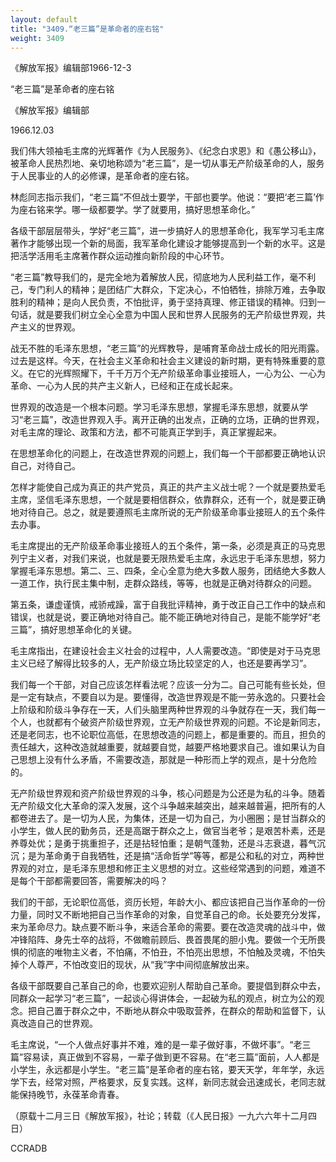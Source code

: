 ```yaml
---
layout: default
title: "3409.“老三篇”是革命者的座右铭"
weight: 3409
---
```


《解放军报》编辑部1966-12-3

“老三篇”是革命者的座右铭

《解放军报》编辑部

1966.12.03

我们伟大领袖毛主席的光辉著作《为人民服务》、《纪念白求恩》和《愚公移山》，被革命人民热烈地、亲切地称颂为“老三篇”，是一切从事无产阶级革命的人，服务于人民事业的人的必修课，是革命者的座右铭。

林彪同志指示我们，“老三篇”不但战士要学，干部也要学。他说：“要把‘老三篇’作为座右铭来学。哪一级都要学。学了就要用，搞好思想革命化。”

各级干部层层带头，学好“老三篇”，进一步搞好人的思想革命化，我军学习毛主席著作才能够出现一个新的局面，我军革命化建设才能够提高到一个新的水平。这是把活学活用毛主席著作群众运动推向新阶段的中心环节。

“老三篇”教导我们的，是完全地为着解放人民，彻底地为人民利益工作，毫不利己，专门利人的精神；是团结广大群众，下定决心，不怕牺牲，排除万难，去争取胜利的精神；是向人民负责，不怕批评，勇于坚持真理、修正错误的精神。归到一句话，就是要我们树立全心全意为中国人民和世界人民服务的无产阶级世界观，共产主义的世界观。

战无不胜的毛泽东思想，“老三篇”的光辉教导，是哺育革命战士成长的阳光雨露。过去是这样。今天，在社会主义革命和社会主义建设的新时期，更有特殊重要的意义。在它的光辉照耀下，千千万万个无产阶级革命事业接班人，一心为公、一心为革命、一心为人民的共产主义新人，已经和正在成长起来。

世界观的改造是一个根本问题。学习毛泽东思想，掌握毛泽东思想，就要从学习“老三篇”，改造世界观入手。离开正确的出发点，正确的立场，正确的世界观，对毛主席的理论、政策和方法，都不可能真正学到手，真正掌握起来。

在思想革命化的问题上，在改造世界观的问题上，我们每一个干部都要正确地认识自己，对待自己。

怎样才能使自己成为真正的共产党员，真正的共产主义战士呢？一个就是要热爱毛主席，坚信毛泽东思想，一个就是要相信群众，依靠群众，还有一个，就是要正确地对待自己。总之，就是要遵照毛主席所说的无产阶级革命事业接班人的五个条件去办事。

毛主席提出的无产阶级革命事业接班人的五个条件，第一条，必须是真正的马克思列宁主义者，对我们来说，也就是要无限热爱毛主席，永远忠于毛泽东思想，努力掌握毛泽东思想。第二、三、四条，全心全意为绝大多数人服务，团结绝大多数人一道工作，执行民主集中制，走群众路线，等等，也就是正确对待群众的问题。

第五条，谦虚谨慎，戒骄戒躁，富于自我批评精神，勇于改正自己工作中的缺点和错误，也就是说，要正确地对待自己。能不能正确地对待自己，是能不能学好“老三篇”，搞好思想革命化的关键。

毛主席指出，在建设社会主义社会的过程中，人人需要改造。“即使是对于马克思主义已经了解得比较多的人，无产阶级立场比较坚定的人，也还是要再学习”。

我们每一个干部，对自己应该怎样看法呢？应该一分为二。自己可能有些长处，但是一定有缺点，不要自以为是。要懂得，改造世界观是不能一劳永逸的。只要社会上阶级和阶级斗争存在一天，人们头脑里两种世界观的斗争就存在一天，我们每一个人，也就都有个破资产阶级世界观，立无产阶级世界观的问题。不论是新同志，还是老同志，也不论职位高低，在思想改造的问题上，都是重要的。而且，担负的责任越大，这种改造就越重要，就越要自觉，越要严格地要求自己。谁如果认为自己思想上没有什么矛盾，不需要改造，那就是一种形而上学的观点，是十分危险的。

无产阶级世界观和资产阶级世界观的斗争，核心问题是为公还是为私的斗争。随着无产阶级文化大革命的深入发展，这个斗争越来越突出，越来越普遍，把所有的人都卷进去了。是一切为人民，为集体，还是一切为自己，为小圈圈；是甘当群众的小学生，做人民的勤务员，还是高踞于群众之上，做官当老爷；是艰苦朴素，还是养尊处优；是勇于挑重担子，还是拈轻怕重；是朝气蓬勃，还是斗志衰退，暮气沉沉；是为革命勇于自我牺牲，还是搞“活命哲学”等等，都是公和私的对立，两种世界观的对立，是毛泽东思想和修正主义思想的对立。这些经常遇到的问题，难道不是每个干部都需要回答，需要解决的吗？

我们的干部，无论职位高低，资历长短，年龄大小、都应该把自己当作革命的一份力量，同时又不断地把自己当作革命的对象，自觉革自己的命。长处要充分发挥，来为革命尽力。缺点要不断斗争，来适合革命的需要。要在改造灵魂的战斗中，做冲锋陷阵、身先士卒的战将，不做瞻前顾后、畏首畏尾的胆小鬼。要做一个无所畏惧的彻底的唯物主义者，不怕痛，不怕丑，不怕亮出思想，不怕触及灵魂，不怕失掉个人尊严，不怕改变旧的现状，从“我”字中间彻底解放出来。

各级干部既要自己革自己的命，也要欢迎别人帮助自己革命。要提倡到群众中去，同群众一起学习“老三篇”，一起谈心得讲体会，一起破为私的观点，树立为公的观念。把自己置于群众之中，不断地从群众中吸取营养，在群众的帮助和监督下，认真改造自己的世界观。

毛主席说，“一个人做点好事并不难，难的是一辈子做好事，不做坏事”。“老三篇”容易读，真正做到不容易，一辈子做到更不容易。在“老三篇”面前，人人都是小学生，永远都是小学生。“老三篇”是革命者的座右铭，要天天学，年年学，永远学下去，经常对照，严格要求，反复实践。这样，新同志就会迅速成长，老同志就能保持晚节，永葆革命青春。

（原载十二月三日《解放军报》，社论；转载（《人民日报》一九六六年十二月四日）

CCRADB

